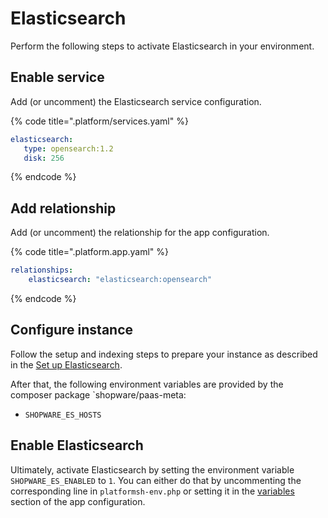 # Elasticsearch

Perform the following steps to activate Elasticsearch in your environment.

## Enable service

Add (or uncomment) the Elasticsearch service configuration.

{% code title=".platform/services.yaml" %}

```yaml
elasticsearch:
   type: opensearch:1.2
   disk: 256
```

{% endcode %}

## Add relationship

Add (or uncomment) the relationship for the app configuration.

{% code title=".platform.app.yaml" %}

```yaml
relationships:
    elasticsearch: "elasticsearch:opensearch"
```

{% endcode %}

## Configure instance

Follow the setup and indexing steps to prepare your instance as described in the [Set up Elasticsearch](../../guides/hosting/infrastructure/elasticsearch/elasticsearch-setup.md#prepare-shopware-for-elasticsearch).

After that, the following environment variables are provided by the composer package `shopware/paas-meta:

* `SHOPWARE_ES_HOSTS`

## Enable Elasticsearch

Ultimately, activate Elasticsearch by setting the environment variable `SHOPWARE_ES_ENABLED` to `1`. You can either do that by uncommenting the corresponding line in `platformsh-env.php` or setting it in the [variables](./setup-template.md#variables) section of the app configuration.
